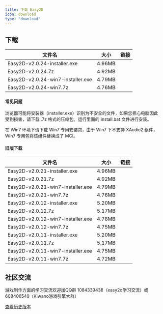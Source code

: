 ```yaml
---
title: 下载 Easy2D
icon: download
type: "download"
---
```


## 下载

| 文件名                  |   大小   |   链接   |
| ---------------------- |:-------:|:--------:|
| Easy2D-v2.0.24-installer.exe | 4.96MB   | [<i class="download icon"></i>](https://download.easy2d.cn/release/easy2d-v2.0.24-installer.exe) |
| Easy2D-v2.0.24.7z  | 4.92MB   | [<i class="download icon"></i>](https://download.easy2d.cn/release/easy2d-v2.0.24.7z) |
| Easy2D-v2.0.24-win7-installer.exe | 4.79MB   | [<i class="download icon"></i>](https://download.easy2d.cn/release/easy2d-v2.0.24-win7-installer.exe) |
| Easy2D-v2.0.24-win7.7z  | 4.76MB   | [<i class="download icon"></i>](https://download.easy2d.cn/release/easy2d-v2.0.24-win7.7z) |

#### 常见问题

浏览器可能将安装器（installer.exe）识别为不安全的文件，如果您担心电脑因此受到损害，请下载 .7z 格式的压缩包，运行里面的 install.bat 文件进行安装。

在 Win7 环境下请下载 Win7 专用安装包，由于 Win7 下不支持 XAudio2 组件，Win7 专用包将该组件替换成了 MCI。

#### 旧版下载

| 文件名                  |   大小   |   链接   |
| ----------------------- |:--------:|:--------:|
| Easy2D-v2.0.21-installer.exe | 4.96MB   | [<i class="download icon"></i>](https://download.easy2d.cn/release/easy2d-v2.0.21-installer.exe) |
| Easy2D-v2.0.21.7z  | 4.92MB   | [<i class="download icon"></i>](https://download.easy2d.cn/release/easy2d-v2.0.21.7z) |
| Easy2D-v2.0.21-win7-installer.exe | 4.79MB   | [<i class="download icon"></i>](https://download.easy2d.cn/release/easy2d-v2.0.21-win7-installer.exe) |
| Easy2D-v2.0.21-win7.7z  | 4.76MB   | [<i class="download icon"></i>](https://download.easy2d.cn/release/easy2d-v2.0.21-win7.7z) |
| Easy2D-v2.0.12-installer.exe | 5.20MB   | [<i class="download icon"></i>](https://download.easy2d.cn/release/easy2d-v2.0.12-installer.exe) |
| Easy2D-v2.0.12.7z  | 5.17MB   | [<i class="download icon"></i>](https://download.easy2d.cn/release/easy2d-v2.0.12.7z) |
| Easy2D-v2.0.12-win7-installer.exe | 4.78MB   | [<i class="download icon"></i>](https://download.easy2d.cn/release/easy2d-v2.0.12-win7-installer.exe) |
| Easy2D-v2.0.12-win7.7z  | 4.75MB   | [<i class="download icon"></i>](https://download.easy2d.cn/release/easy2d-v2.0.12-win7.7z) |
| Easy2D-v2.0.11-installer.exe | 5.20MB   | [<i class="download icon"></i>](https://download.easy2d.cn/release/easy2d-v2.0.11-installer.exe) |
| Easy2D-v2.0.11.7z  | 5.17MB   | [<i class="download icon"></i>](https://download.easy2d.cn/release/easy2d-v2.0.11.7z) |
| Easy2D-v2.0.11-win7-installer.exe | 4.75MB   | [<i class="download icon"></i>](https://download.easy2d.cn/release/easy2d-v2.0.11-win7-installer.exe) |
| Easy2D-v2.0.11-win7.7z  | 4.72MB   | [<i class="download icon"></i>](https://download.easy2d.cn/release/easy2d-v2.0.11-win7.7z) |

## 社区交流

游戏制作方面的学习交流欢迎加QQ群 1084339438（easy2d学习交流）或 608406540（Kiwano游戏引擎大群）

<a class="ui button" href="/history">查看历史版本</a>